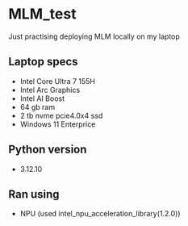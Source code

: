 # MLM_test
Just practising deploying MLM locally on my laptop

## Laptop specs
- Intel Core Ultra 7 155H
- Intel Arc Graphics
- Intel AI Boost
- 64 gb ram
- 2 tb nvme pcie4.0x4 ssd
- Windows 11 Enterprice

## Python version
- 3.12.10

## Ran using
- NPU (used intel_npu_acceleration_library(1.2.0))

